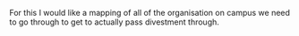 For this I would like a mapping of all of the organisation on campus we need to go through to get to actually pass divestment through.
